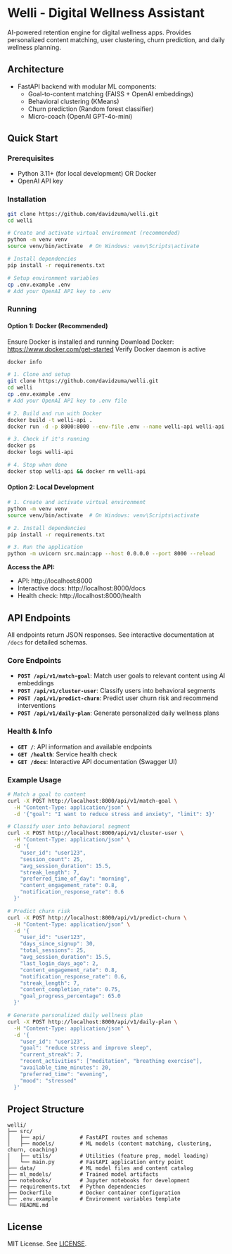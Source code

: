 # Welli - Digital Wellness Assistant

AI-powered retention engine for digital wellness apps. Provides personalized content matching, user clustering, churn prediction, and daily wellness planning.

## Architecture

- FastAPI backend with modular ML components:
  - Goal-to-content matching (FAISS + OpenAI embeddings)
  - Behavioral clustering (KMeans)
  - Churn prediction (Random forest classifier)
  - Micro-coach (OpenAI GPT-4o-mini)

## Quick Start

### Prerequisites

- Python 3.11+ (for local development) OR Docker
- OpenAI API key

### Installation

```bash
git clone https://github.com/davidzuma/welli.git
cd welli

# Create and activate virtual environment (recommended)
python -m venv venv
source venv/bin/activate  # On Windows: venv\Scripts\activate

# Install dependencies
pip install -r requirements.txt

# Setup environment variables
cp .env.example .env
# Add your OpenAI API key to .env

```

### Running

#### Option 1: Docker (Recommended)


Ensure Docker is installed and running
Download Docker: https://www.docker.com/get-started
Verify Docker daemon is active
```bash
docker info
```
```bash
# 1. Clone and setup
git clone https://github.com/davidzuma/welli.git
cd welli
cp .env.example .env
# Add your OpenAI API key to .env file

# 2. Build and run with Docker
docker build -t welli-api .
docker run -d -p 8000:8000 --env-file .env --name welli-api welli-api

# 3. Check if it's running
docker ps
docker logs welli-api

# 4. Stop when done
docker stop welli-api && docker rm welli-api
```

#### Option 2: Local Development

```bash
# 1. Create and activate virtual environment
python -m venv venv
source venv/bin/activate  # On Windows: venv\Scripts\activate

# 2. Install dependencies
pip install -r requirements.txt

# 3. Run the application
python -m uvicorn src.main:app --host 0.0.0.0 --port 8000 --reload
```

**Access the API:**

- API: http://localhost:8000
- Interactive docs: http://localhost:8000/docs
- Health check: http://localhost:8000/health

## API Endpoints

All endpoints return JSON responses. See interactive documentation at `/docs` for detailed schemas.

### Core Endpoints

- **`POST /api/v1/match-goal`**: Match user goals to relevant content using AI embeddings
- **`POST /api/v1/cluster-user`**: Classify users into behavioral segments
- **`POST /api/v1/predict-churn`**: Predict user churn risk and recommend interventions
- **`POST /api/v1/daily-plan`**: Generate personalized daily wellness plans

### Health & Info

- **`GET /`**: API information and available endpoints
- **`GET /health`**: Service health check
- **`GET /docs`**: Interactive API documentation (Swagger UI)

### Example Usage

```bash
# Match a goal to content
curl -X POST http://localhost:8000/api/v1/match-goal \
  -H "Content-Type: application/json" \
  -d '{"goal": "I want to reduce stress and anxiety", "limit": 3}'

# Classify user into behavioral segment
curl -X POST http://localhost:8000/api/v1/cluster-user \
  -H "Content-Type: application/json" \
  -d '{
    "user_id": "user123",
    "session_count": 25,
    "avg_session_duration": 15.5,
    "streak_length": 7,
    "preferred_time_of_day": "morning",
    "content_engagement_rate": 0.8,
    "notification_response_rate": 0.6
  }'

# Predict churn risk
curl -X POST http://localhost:8000/api/v1/predict-churn \
  -H "Content-Type: application/json" \
  -d '{
    "user_id": "user123",
    "days_since_signup": 30,
    "total_sessions": 25,
    "avg_session_duration": 15.5,
    "last_login_days_ago": 2,
    "content_engagement_rate": 0.8,
    "notification_response_rate": 0.6,
    "streak_length": 7,
    "content_completion_rate": 0.75,
    "goal_progress_percentage": 65.0
  }'

# Generate personalized daily wellness plan
curl -X POST http://localhost:8000/api/v1/daily-plan \
  -H "Content-Type: application/json" \
  -d '{
    "user_id": "user123",
    "goal": "reduce stress and improve sleep",
    "current_streak": 7,
    "recent_activities": ["meditation", "breathing exercise"],
    "available_time_minutes": 20,
    "preferred_time": "evening",
    "mood": "stressed"
  }'
```

## Project Structure

```
welli/
├── src/
│   ├── api/           # FastAPI routes and schemas
│   ├── models/        # ML models (content matching, clustering, churn, coaching)
│   ├── utils/         # Utilities (feature prep, model loading)
│   └── main.py        # FastAPI application entry point
├── data/              # ML model files and content catalog
├── ml_models/         # Trained model artifacts
├── notebooks/         # Jupyter notebooks for development
├── requirements.txt   # Python dependencies
├── Dockerfile         # Docker container configuration
├── .env.example       # Environment variables template
└── README.md
```

## License

MIT License. See [LICENSE](LICENSE).
